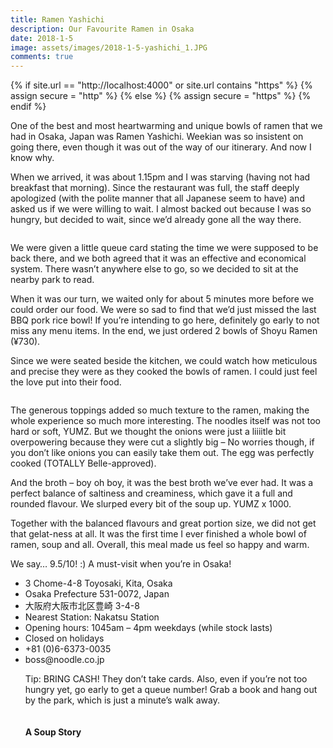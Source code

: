 ```yaml
---
title: Ramen Yashichi
description: Our Favourite Ramen in Osaka
date: 2018-1-5
image: assets/images/2018-1-5-yashichi_1.JPG
comments: true
---
```


{% if site.url == "http://localhost:4000" or site.url contains "https" %}
	{% assign secure = "http" %}
{% else %}
	{% assign secure = "https" %}
{% endif %}

One of the best and most heartwarming and unique bowls of ramen that we had in Osaka, Japan was Ramen Yashichi. Weekian was so insistent on going there, even though it was out of the way of our itinerary. And now I know why.

When we arrived, it was about 1.15pm and I was starving (having not had breakfast that morning). Since the restaurant was full, the staff deeply apologized (with the polite manner that all Japanese seem to have) and asked us if we were willing to wait. I almost backed out because I was so hungry, but decided to wait, since we’d already gone all the way there. 
<!--excerpt-->
<div class="image main post"><img src="{{ 'assets/images/2018-1-5-yashichi_2.jpg' | relative_url | replace: "http", secure}}" alt="" /></div>

We were given a little queue card stating the time we were supposed to be back there, and we both agreed that it was an effective and economical system. There wasn’t anywhere else to go, so we decided to sit at the nearby park to read.

When it was our turn, we waited only for about 5 minutes more before we could order our food. We were so sad to find that we’d just missed the last BBQ pork rice bowl! If you’re intending to go here, definitely go early to not miss any menu items. In the end, we just ordered 2 bowls of <span class="dish">Shoyu Ramen (¥730)</span>.

Since we were seated beside the kitchen, we could watch how meticulous and precise they were as they cooked the bowls of ramen. I could just feel the love put into their food.

<div class="image main post"><img src="{{ 'assets/images/2018-1-5-yashichi_3.jpg' | relative_url | replace: "http", secure}}" alt="" /></div>

The generous toppings added so much texture to the ramen, making the whole experience so much more interesting. The noodles itself was not too hard or soft, YUMZ. But we thought the onions were just a liiiitle bit overpowering because they were cut a slightly big – No worries though, if you don’t like onions you can easily take them out. The egg was perfectly cooked (TOTALLY Belle-approved).

And the broth – boy oh boy, it was the best broth we’ve ever had. It was a perfect balance of saltiness and creaminess, which gave it a full and rounded flavour. We slurped every bit of the soup up. YUMZ x 1000.

Together with the balanced flavours and great portion size, we did not get that gelat-ness at all. It was the first time I ever finished a whole bowl of ramen, soup and all. Overall, this meal made us feel so happy and warm.

We say… <span class="rating">9.5/10!</span> :) A must-visit when you’re in Osaka!

<div class="address">
<ul class="details">
<li>3 Chome-4-8 Toyosaki, Kita, Osaka</li>
<li>Osaka Prefecture 531-0072, Japan</li>
<li>大阪府大阪市北区豊崎 3-4-8 </li>
<li>Nearest Station: Nakatsu Station</li>
<li>Opening hours: 1045am – 4pm weekdays (while stock lasts)</li>
<li>Closed on holidays</li>
<li>+81 (0)6-6373-0035</li>
<li>boss@noodle.co.jp</li>

Tip: BRING CASH! They don’t take cards. Also, even if you’re not too hungry yet, go early to get a queue number! Grab a book and hang out by the park, which is just a minute’s walk away.

<div class="signoff">
<img src="{{'favicon.png' | relative_url | replace: "http", secure}}" alt="">
<h4>A Soup Story</h4>
</div>
